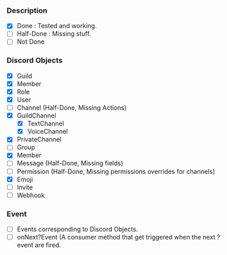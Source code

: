 ### Description
 - [x] Done : Tested and working.
 - [ ] Half-Done : Missing stuff.
 - [ ] Not Done

### Discord Objects
 - [x] Guild
  - [x] Member
  - [x] Role
 - [x] User
 - [ ] Channel (Half-Done, Missing Actions)
  - [x] GuildChannel
      - [x] TextChannel
      - [x] VoiceChannel
  - [x] PrivateChannel
  - [ ] Group
 - [x] Member
 - [ ] Message (Half-Done, Missing fields)
 - [ ] Permission (Half-Done, Missing permissions overrides for channels)
 - [x] Emoji
 - [ ] Invite
 - [ ] Webhook

### Event
 - [ ] Events corresponding to Discord Objects.
 - [ ] onNext?Event (A consumer method that get triggered when the next ?event are fired.